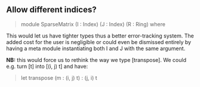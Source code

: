 Allow different indices?
------------------------

  > module SparseMatrix (I : Index) (J : Index) (R : Ring) where

  This would let us have tighter types thus a better error-tracking
  system. The added cost for the user is negligible or could even
  be dismissed entirely by having a meta module instantiating both
  I and J with the same argument.

  **NB:** this would force us to rethink the way we type [transpose].
  We could e.g. turn [t] into [(i, j) t] and have:

  > let transpose (m : (i, j) t) : (j, i) t

